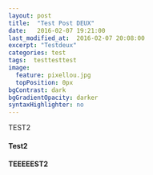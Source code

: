 ```yaml
---
layout: post
title:  "Test Post DEUX"
date:   2016-02-07 19:21:00
last_modified_at:  2016-02-07 20:08:00
excerpt: "Testdeux"
categories: test
tags:  testtesttest
image:
  feature: pixellou.jpg
  topPosition: 0px
bgContrast: dark
bgGradientOpacity: darker
syntaxHighlighter: no
---
```

TEST2

#### Test2

#### TEEEEEST2
